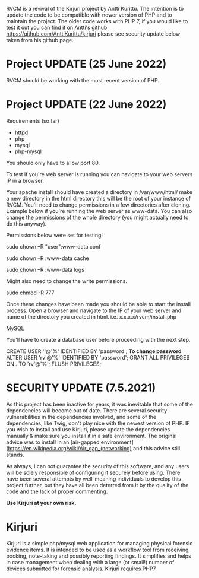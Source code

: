 RVCM is a revival of the Kirjuri project by Antti Kurittu. The intention is to update the code to be compatible with newer version of PHP and to maintain the project. The older code works with PHP 7, if you would like to test it out you can find it on Antti's github https://github.com/AnttiKurittu/kirjuri please see security update below taken from his github page.

# Project UPDATE (25 June 2022)

RVCM should be working with the most recent version of PHP. 

# Project UPDATE (22 June 2022)

Requirements (so far)
* httpd
* php
* mysql
* php-mysql

You should only have to allow port 80.

To test if you're web server is running you can navigate to your web servers IP in a browser.

Your apache install should have created a directory in /var/www/html/ make a new directory in the html directory this will be the root of your instance of RVCM. You'll need to change permissions in a few directories after cloning. Example below if you're running the web server as www-data. You can also change the permissions of the whole directory (you might actually need to do this anyway). 

Permissions below were set for testing!

sudo chown –R "user":www-data conf 

sudo chown –R <user>:www-data cache 

sudo chown –R <user>:www-data logs 

Might also need to change the write permissions. 

sudo chmod -R 777 <directory>

Once these changes have been made you should be able to start the install process. Open a browser and navigate to the IP of your web server and name of the directory you created in html. i.e. x.x.x.x/rvcm/install.php

MySQL

You'll have to create a database user before proceeding with the next step.

CREATE USER '<username>'@'%' IDENTIFIED BY 'password';
<strong>To change password</strong> ALTER USER 'rv'@'%' IDENTIFIED BY 'password';
GRANT ALL PRIVILEGES ON *.* TO 'rv'@'%';
FLUSH PRIVILEGES;


# SECURITY UPDATE (7.5.2021)

As this project has been inactive for years, it was inevitable that some of the dependencies will become out of date. There are several security vulnerabilities in the dependencies involved, and some of the dependencies, like Twig, don't play nice with the newest version of PHP. IF you wish to install and use Kirjuri, please update the dependencies manually & make sure you install it in a safe environment. The original advice was to install in an [air-gapped environment](https://en.wikipedia.org/wiki/Air_gap_(networking) and this advice still stands.

As always, I can not guarantee the security of this software, and any users will be solely responsible of configuring it securely before using. There have been several attempts by well-meaning individuals to develop this project further, but they have all been deterred from it by the quality of the code and the lack of proper commenting.

**Use Kirjuri at your own risk.**

# Kirjuri

Kirjuri is a simple php/mysql web application for managing physical forensic evidence items. It is intended to be used as a workflow tool from receiving, booking, note-taking and possibly reporting findings. It simplifies and helps in case management when dealing with a large (or small!) number of devices submitted for forensic analysis. Kirjuri requires PHP7.